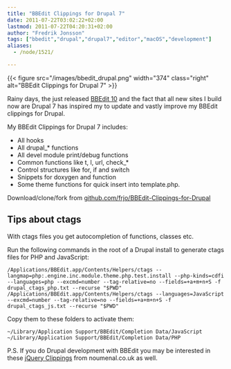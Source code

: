 ```yaml
---
title: "BBEdit Clippings for Drupal 7"
date: 2011-07-22T03:02:22+02:00
lastmod: 2011-07-22T04:20:31+02:00
author: "Fredrik Jonsson"
tags: ["bbedit","drupal","drupal7","editor","macOS","development"]
aliases:
  - /node/1521/

---
```


{{< figure src="/images/bbedit_drupal.png" width="374" class="right" alt="BBEdit Clippings for Drupal 7" >}}

Rainy days, the just released [BBEdit 10](http://www.barebones.com/products/bbedit/) and the fact that all new sites I build now are Drupal 7 has inspired my to update and vastly improve my BBEdit clippings for Drupal.

My BBEdit Clippings for Drupal 7 includes:

* All hooks
* All drupal_* functions
* All devel module print/debug functions
* Common functions like t, l, url, check_*
* Control structures like for, if and switch 
* Snippets for doxygen and function
* Some theme functions for quick insert into template.php.

Download/clone/fork from [github.com/frjo/BBEdit-Clippings-for-Drupal](https://github.com/frjo/BBEdit-Clippings-for-Drupal)

## Tips about ctags

With ctags files you get autocompletion of functions, classes etc.

Run the following commands in the root of a Drupal install to
generate ctags files for PHP and JavaScript:

~~~~
/Applications/BBEdit.app/Contents/Helpers/ctags --langmap=php:.engine.inc.module.theme.php.test.install --php-kinds=cdfi --languages=php --excmd=number --tag-relative=no --fields=+a+m+n+S -f drupal_ctags_php.txt --recurse "$PWD"
/Applications/BBEdit.app/Contents/Helpers/ctags --languages=JavaScript --excmd=number --tag-relative=no --fields=+a+m+n+S -f drupal_ctags_js.txt --recurse "$PWD"
~~~~

Copy them to these folders to activate them:

~~~~
~/Library/Application Support/BBEdit/Completion Data/JavaScript
~/Library/Application Support/BBEdit/Completion Data/PHP
~~~~


P.S. If you do Drupal development with BBEdit you may be interested in these [jQuery Clippings](http://noumenal.co.uk/bbedit/jquery-clippings/) from noumenal.co.uk as well.

